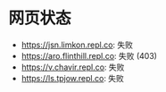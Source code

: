 # 网页状态
- https://jsn.limkon.repl.co: 失败
- https://aro.flinthill.repl.co: 失败 (403)
- https://v.chavir.repl.co: 失败
- https://ls.tpjow.repl.co: 失败
